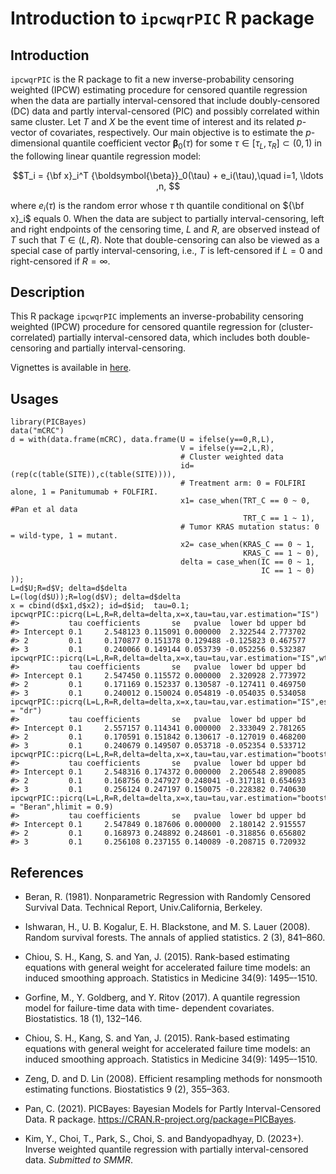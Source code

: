# Introduction to `ipcwqrPIC` R package


## Introduction
`ipcwqrPIC` is the R package to fit a new inverse-probability censoring weighted (IPCW) estimating procedure for censored quantile regression when the data are partially interval-censored that include doubly-censored (DC) data and partly interval-censored (PIC) and possibly correlated within same cluster.
Let $T$ and $X$ be the event time of interest and its related $p$-vector of covariates, respectively.
Our main objective is to estimate 
the $p$-dimensional quantile coefficient vector ${\boldsymbol{\beta}}_0(\tau)$
for some $\tau \in[\tau_L,\tau_R]\subset (0, 1)$ 
in the following linear quantile regression model:

$$T_i = {\bf x}_i^T {\boldsymbol{\beta}}_0(\tau) + e_i(\tau),\quad i=1, \ldots ,n, $$

where $e_i(\tau)$ is the random error 
whose $\tau$ th quantile conditional on 
${\bf x}_i$ equals 0. 
When the data are subject to partially interval-censoring, 
left and right endpoints of the censoring time, $L$ and $R$,
are observed instead of $T$ such that $T\in(L,R)$.
Note that double-censoring  can also  be viewed as 
a special case of partly interval-censoring, 
i.e., $T$ is left-censored if $L=0$ and right-censored if $R=\infty$. 


## Description
This R package `ipcwqrPIC` implements an inverse-probability censoring weighted (IPCW) procedure for censored quantile regression for (cluster-correlated) partially interval-censored data, which includes both double-censoring and partially interval-censoring.

Vignettes is available in [here](http://htmlpreview.github.io/?https://github.com/YejiStat/ipcwqrPIC/blob/main/vignettes/ipcwqrPIC.html).


## Usages 
```{r}
library(PICBayes)
data("mCRC")
d = with(data.frame(mCRC), data.frame(U = ifelse(y==0,R,L),
                                      V = ifelse(y==2,L,R),
                                      # Cluster weighted data
                                      id=(rep(c(table(SITE)),c(table(SITE)))),
                                      # Treatment arm: 0 = FOLFIRI alone, 1 = Panitumumab + FOLFIRI.
                                      x1= case_when(TRT_C == 0 ~ 0, #Pan et al data
                                                    TRT_C == 1 ~ 1),
                                      # Tumor KRAS mutation status: 0 = wild-type, 1 = mutant.
                                      x2= case_when(KRAS_C == 0 ~ 1,
                                                    KRAS_C == 1 ~ 0),
                                      delta = case_when(IC == 0 ~ 1,
                                                        IC == 1 ~ 0)
));
L=d$U;R=d$V; delta=d$delta
L=(log(d$U));R=log(d$V); delta=d$delta
x = cbind(d$x1,d$x2); id=d$id;  tau=0.1;
ipcwqrPIC::picrq(L=L,R=R,delta=delta,x=x,tau=tau,var.estimation="IS")
#>           tau coefficients       se   pvalue  lower bd upper bd
#> Intercept 0.1     2.548123 0.115091 0.000000  2.322544 2.773702
#> 2         0.1     0.170877 0.151378 0.129488 -0.125823 0.467577
#> 3         0.1     0.240066 0.149144 0.053739 -0.052256 0.532387
ipcwqrPIC::picrq(L=L,R=R,delta=delta,x=x,tau=tau,var.estimation="IS",wttype="Beran",hlimit=0.9)
#>           tau coefficients       se   pvalue  lower bd upper bd
#> Intercept 0.1     2.547450 0.115572 0.000000  2.320928 2.773972
#> 2         0.1     0.171169 0.152337 0.130587 -0.127411 0.469750
#> 3         0.1     0.240012 0.150024 0.054819 -0.054035 0.534058
ipcwqrPIC::picrq(L=L,R=R,delta=delta,x=x,tau=tau,var.estimation="IS",estimation = "dr")
#>           tau coefficients       se   pvalue  lower bd upper bd
#> Intercept 0.1     2.557157 0.114341 0.000000  2.333049 2.781265
#> 2         0.1     0.170591 0.151842 0.130617 -0.127019 0.468200
#> 3         0.1     0.240679 0.149507 0.053718 -0.052354 0.533712
ipcwqrPIC::picrq(L=L,R=R,delta=delta,x=x,tau=tau,var.estimation="bootstrap",id=id)
#>           tau coefficients       se   pvalue  lower bd upper bd
#> Intercept 0.1     2.548316 0.174372 0.000000  2.206548 2.890085
#> 2         0.1     0.168756 0.247927 0.248041 -0.317181 0.654693
#> 3         0.1     0.256124 0.247197 0.150075 -0.228382 0.740630
ipcwqrPIC::picrq(L=L,R=R,delta=delta,x=x,tau=tau,var.estimation="bootstrap",id=id,wttype = "Beran",hlimit = 0.9)
#>           tau coefficients       se   pvalue  lower bd upper bd
#> Intercept 0.1     2.547849 0.187606 0.000000  2.180142 2.915557
#> 2         0.1     0.168973 0.248892 0.248601 -0.318856 0.656802
#> 3         0.1     0.256108 0.237155 0.140089 -0.208715 0.720932
```


## References


* Beran, R. (1981). Nonparametric Regression with Randomly Censored Survival Data. Technical Report, Univ.California, Berkeley.

* Ishwaran, H., U. B. Kogalur, E. H. Blackstone, and M. S. Lauer (2008). Random survival forests. The annals of applied statistics. 2 (3), 841–860.

* Chiou, S. H., Kang, S. and Yan, J. (2015). 
Rank-based estimating equations with general weight for accelerated failure time models: an induced smoothing approach.
Statistics in Medicine 34(9): 1495–-1510.

* Gorfine, M., Y. Goldberg, and Y. Ritov (2017). A quantile regression model for failure-time data with time-
dependent covariates. Biostatistics. 18 (1), 132–146.

* Chiou, S. H., Kang, S. and Yan, J. (2015). Rank-based estimating equations with general weight for accelerated failure time models: an induced smoothing approach. Statistics in Medicine 34(9): 1495–-1510.

* Zeng, D. and D. Lin (2008). Efficient resampling methods for nonsmooth estimating functions. Biostatistics 9 (2), 355–363.

* Pan, C. (2021). 
PICBayes: Bayesian Models for Partly Interval-Censored Data. R package. 
https://CRAN.R-project.org/package=PICBayes.

* Kim, Y., Choi, T., Park, S., Choi, S. and Bandyopadhyay, D. (2023+). 
Inverse weighted quantile regression with partially interval-censored data.
*Submitted to SMMR*.
